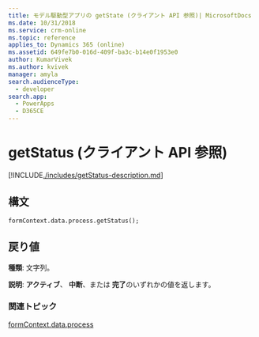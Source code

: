 ```yaml
---
title: モデル駆動型アプリの getState (クライアント API 参照)| MicrosoftDocs
ms.date: 10/31/2018
ms.service: crm-online
ms.topic: reference
applies_to: Dynamics 365 (online)
ms.assetid: 649fe7b0-016d-409f-ba3c-b14e0f1953e0
author: KumarVivek
ms.author: kvivek
manager: amyla
search.audienceType:
  - developer
search.app:
  - PowerApps
  - D365CE
---
```

# <a name="getstatus-client-api-reference"></a>getStatus (クライアント API 参照)



[!INCLUDE[./includes/getStatus-description.md](./includes/getStatus-description.md)]

## <a name="syntax"></a>構文

`formContext.data.process.getStatus();`

## <a name="return-value"></a>戻り値

**種類**: 文字列。 

**説明**: **アクティブ**、 **中断**、または **完了**のいずれかの値を返します。

### <a name="related-topics"></a>関連トピック

[formContext.data.process](../../formContext-data-process.md)
 


